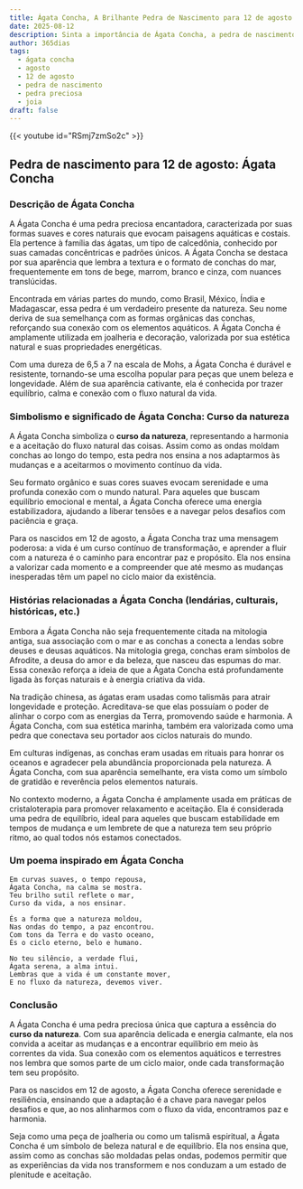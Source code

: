 ```yaml
---
title: Ágata Concha, A Brilhante Pedra de Nascimento para 12 de agosto
date: 2025-08-12
description: Sinta a importância de Ágata Concha, a pedra de nascimento de 12 de agosto que simboliza Curso da natureza. Deixe que sua beleza e significado iluminem seu dia.
author: 365dias
tags:
  - ágata concha
  - agosto
  - 12 de agosto
  - pedra de nascimento
  - pedra preciosa
  - joia
draft: false
---
```


{{< youtube id="RSmj7zmSo2c" >}}


## Pedra de nascimento para 12 de agosto: Ágata Concha

### Descrição de Ágata Concha

A Ágata Concha é uma pedra preciosa encantadora, caracterizada por suas formas suaves e cores naturais que evocam paisagens aquáticas e costais. Ela pertence à família das ágatas, um tipo de calcedônia, conhecido por suas camadas concêntricas e padrões únicos. A Ágata Concha se destaca por sua aparência que lembra a textura e o formato de conchas do mar, frequentemente em tons de bege, marrom, branco e cinza, com nuances translúcidas.

Encontrada em várias partes do mundo, como Brasil, México, Índia e Madagascar, essa pedra é um verdadeiro presente da natureza. Seu nome deriva de sua semelhança com as formas orgânicas das conchas, reforçando sua conexão com os elementos aquáticos. A Ágata Concha é amplamente utilizada em joalheria e decoração, valorizada por sua estética natural e suas propriedades energéticas.

Com uma dureza de 6,5 a 7 na escala de Mohs, a Ágata Concha é durável e resistente, tornando-se uma escolha popular para peças que unem beleza e longevidade. Além de sua aparência cativante, ela é conhecida por trazer equilíbrio, calma e conexão com o fluxo natural da vida.

### Simbolismo e significado de Ágata Concha: Curso da natureza

A Ágata Concha simboliza o **curso da natureza**, representando a harmonia e a aceitação do fluxo natural das coisas. Assim como as ondas moldam conchas ao longo do tempo, esta pedra nos ensina a nos adaptarmos às mudanças e a aceitarmos o movimento contínuo da vida.

Seu formato orgânico e suas cores suaves evocam serenidade e uma profunda conexão com o mundo natural. Para aqueles que buscam equilíbrio emocional e mental, a Ágata Concha oferece uma energia estabilizadora, ajudando a liberar tensões e a navegar pelos desafios com paciência e graça.

Para os nascidos em 12 de agosto, a Ágata Concha traz uma mensagem poderosa: a vida é um curso contínuo de transformação, e aprender a fluir com a natureza é o caminho para encontrar paz e propósito. Ela nos ensina a valorizar cada momento e a compreender que até mesmo as mudanças inesperadas têm um papel no ciclo maior da existência.

### Histórias relacionadas a Ágata Concha (lendárias, culturais, históricas, etc.)

Embora a Ágata Concha não seja frequentemente citada na mitologia antiga, sua associação com o mar e as conchas a conecta a lendas sobre deuses e deusas aquáticos. Na mitologia grega, conchas eram símbolos de Afrodite, a deusa do amor e da beleza, que nasceu das espumas do mar. Essa conexão reforça a ideia de que a Ágata Concha está profundamente ligada às forças naturais e à energia criativa da vida.

Na tradição chinesa, as ágatas eram usadas como talismãs para atrair longevidade e proteção. Acreditava-se que elas possuíam o poder de alinhar o corpo com as energias da Terra, promovendo saúde e harmonia. A Ágata Concha, com sua estética marinha, também era valorizada como uma pedra que conectava seu portador aos ciclos naturais do mundo.

Em culturas indígenas, as conchas eram usadas em rituais para honrar os oceanos e agradecer pela abundância proporcionada pela natureza. A Ágata Concha, com sua aparência semelhante, era vista como um símbolo de gratidão e reverência pelos elementos naturais.

No contexto moderno, a Ágata Concha é amplamente usada em práticas de cristaloterapia para promover relaxamento e aceitação. Ela é considerada uma pedra de equilíbrio, ideal para aqueles que buscam estabilidade em tempos de mudança e um lembrete de que a natureza tem seu próprio ritmo, ao qual todos nós estamos conectados.

### Um poema inspirado em Ágata Concha

```
Em curvas suaves, o tempo repousa,  
Ágata Concha, na calma se mostra.  
Teu brilho sutil reflete o mar,  
Curso da vida, a nos ensinar.  

És a forma que a natureza moldou,  
Nas ondas do tempo, a paz encontrou.  
Com tons da Terra e do vasto oceano,  
És o ciclo eterno, belo e humano.  

No teu silêncio, a verdade flui,  
Ágata serena, a alma intui.  
Lembras que a vida é um constante mover,  
E no fluxo da natureza, devemos viver.
```

### Conclusão

A Ágata Concha é uma pedra preciosa única que captura a essência do **curso da natureza**. Com sua aparência delicada e energia calmante, ela nos convida a aceitar as mudanças e a encontrar equilíbrio em meio às correntes da vida. Sua conexão com os elementos aquáticos e terrestres nos lembra que somos parte de um ciclo maior, onde cada transformação tem seu propósito.

Para os nascidos em 12 de agosto, a Ágata Concha oferece serenidade e resiliência, ensinando que a adaptação é a chave para navegar pelos desafios e que, ao nos alinharmos com o fluxo da vida, encontramos paz e harmonia.

Seja como uma peça de joalheria ou como um talismã espiritual, a Ágata Concha é um símbolo de beleza natural e de equilíbrio. Ela nos ensina que, assim como as conchas são moldadas pelas ondas, podemos permitir que as experiências da vida nos transformem e nos conduzam a um estado de plenitude e aceitação.